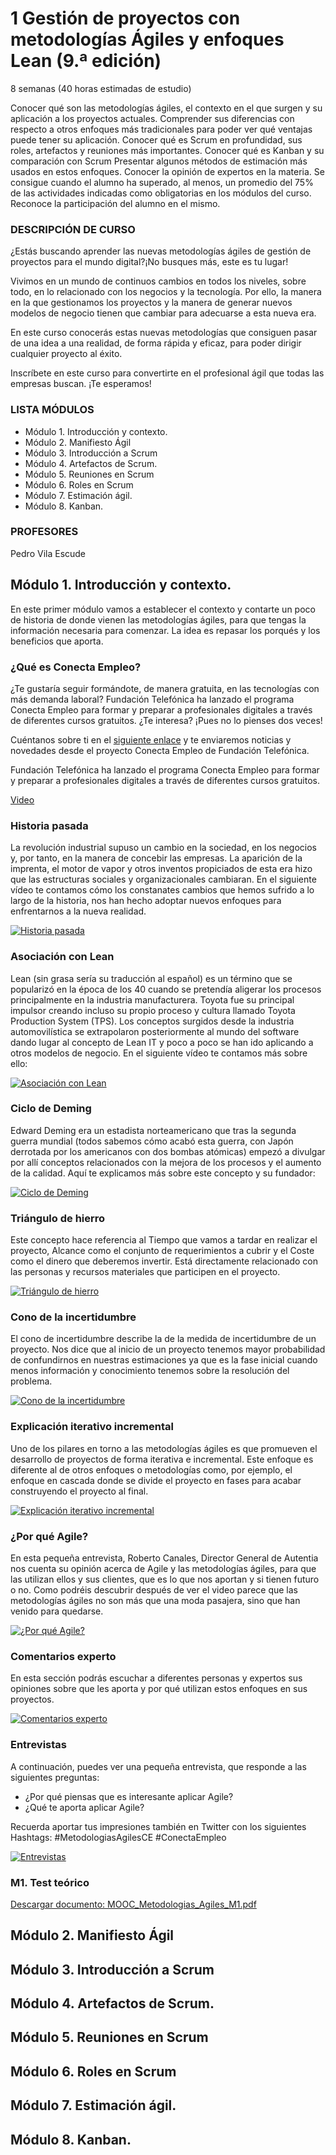 # 1 Gestión de proyectos con metodologías Ágiles y enfoques Lean (9.ª edición)

8 semanas (40 horas estimadas de estudio)

Conocer qué son las metodologías ágiles, el contexto en el que surgen y su aplicación a los proyectos actuales. Comprender sus diferencias con respecto a otros enfoques más tradicionales para poder ver qué ventajas puede tener su aplicación. Conocer qué es Scrum en profundidad, sus roles, artefactos y reuniones más importantes. Conocer qué es Kanban y su comparación con Scrum Presentar algunos métodos de estimación más usados en estos enfoques. Conocer la opinión de expertos en la materia. Se consigue cuando el alumno ha superado, al menos, un promedio del 75% de las actividades indicadas como obligatorias en los módulos del curso. Reconoce la participación del alumno en el mismo.

### DESCRIPCIÓN DE CURSO

¿Estás buscando aprender las nuevas metodologías ágiles de gestión de proyectos para el mundo digital?¡No busques más, este es tu lugar!

Vivimos en un mundo de continuos cambios en todos los niveles, sobre todo, en lo relacionado con los negocios y la tecnología. Por ello, la manera en la que gestionamos los proyectos y la manera de generar nuevos modelos de negocio tienen que cambiar para adecuarse a esta nueva era.

En este curso conocerás estas nuevas metodologías que consiguen pasar de una idea a una realidad, de forma rápida y eficaz, para poder dirigir cualquier proyecto al éxito.

Inscríbete en este curso para convertirte en el profesional ágil que todas las empresas buscan.  ¡Te esperamos!

### LISTA MÓDULOS

* Módulo 1. Introducción y contexto.	
* Módulo 2. Manifiesto Ágil
* Módulo 3. Introducción a Scrum
* Módulo 4. Artefactos de Scrum.
* Módulo 5. Reuniones en Scrum
* Módulo 6. Roles en Scrum
* Módulo 7. Estimación ágil.
* Módulo 8. Kanban.

### PROFESORES

Pedro Vila Escude

## Módulo 1. Introducción y contexto.

En este primer módulo vamos a establecer el contexto y contarte un poco de historia de donde vienen las metodologías ágiles, para que tengas la información necesaria para comenzar. La idea es repasar los porqués y los beneficios que aporta. 

### ¿Qué es Conecta Empleo?

¿Te gustaría seguir formándote, de manera gratuita, en las tecnologías con más demanda laboral?
Fundación Telefónica ha lanzado el programa Conecta Empleo para formar y preparar a profesionales digitales a través de diferentes cursos gratuitos.
¿Te interesa? ¡Pues no lo pienses dos veces! 

Cuéntanos sobre ti en el [siguiente enlace](https://www.fundaciontelefonica.com/cursos-mooc-de-empleo-digital/) y te enviaremos noticias y novedades desde el proyecto Conecta Empleo de Fundación Telefónica.

Fundación Telefónica ha lanzado el programa Conecta Empleo para formar y preparar a profesionales digitales a través de diferentes cursos gratuitos.

[Video](https://www.youtube.com/watch?v=7FlVFPGwlLQ&feature=emb_logo)

### Historia pasada

La revolución industrial supuso un cambio en la sociedad, en los negocios y, por tanto, en la manera de concebir las empresas. La aparición de la imprenta, el motor de vapor y otros inventos propiciados de esta era hizo que las estructuras sociales y organizacionales cambiaran. En el siguiente vídeo te contamos cómo los constanates cambios que hemos sufrido a lo largo de la historia, nos han hecho adoptar nuevos enfoques para enfrentarnos a la nueva realidad.

[![Historia pasada](https://i.vimeocdn.com/video/592478508.webp?mw=700&mh=394 "Historia pasada")](https://player.vimeo.com/video/183279355)

### Asociación con Lean

Lean (sin grasa sería su traducción al español) es un término que se popularizó en la época de los 40 cuando se pretendía aligerar los procesos principalmente en la industria manufacturera. Toyota fue su principal impulsor creando incluso su propio proceso y cultura llamado Toyota Production System (TPS). Los conceptos surgidos desde la industria automovilística se extrapolaron posteriormente al mundo del software dando lugar al concepto de Lean IT y poco a poco se han ido aplicando a otros modelos de negocio. En el siguiente vídeo te contamos más sobre ello:

[![Asociación con Lean](https://i.vimeocdn.com/video/592478653.webp?mw=700&mh=394 "Asociación con Lean")](https://player.vimeo.com/video/183279356)

### Ciclo de Deming

Edward Deming era un estadista norteamericano que tras la segunda guerra mundial (todos sabemos cómo acabó esta guerra, con Japón derrotada por los americanos con dos bombas atómicas) empezó a divulgar por allí conceptos relacionados con la mejora de los procesos y el aumento de la calidad. Aquí te explicamos más sobre este concepto y su fundador:

[![Ciclo de Deming](https://i.vimeocdn.com/video/592478786.webp?mw=700&mh=394 "Ciclo de Deming")](https://player.vimeo.com/video/183279357)

### Triángulo de hierro

Este concepto hace referencia al Tiempo que vamos a tardar en realizar el proyecto, Alcance como el conjunto de requerimientos a cubrir y el Coste como el dinero que deberemos invertir. Está directamente relacionado con las personas y recursos materiales que participen en el proyecto.

[![Triángulo de hierro](https://i.vimeocdn.com/video/592478902.webp?mw=700&mh=394 "Triángulo de hierro")](https://player.vimeo.com/video/183279359)

### Cono de la incertidumbre

El cono de incertidumbre describe la de la medida de incertidumbre de un proyecto. Nos dice que al inicio de un proyecto tenemos mayor probabilidad de confundirnos en nuestras estimaciones ya que es la fase inicial cuando menos información y conocimiento tenemos sobre la resolución del problema.

[![Cono de la incertidumbre](https://i.vimeocdn.com/video/592479041.webp?mw=700&mh=394 "Cono de la incertidumbre")](https://player.vimeo.com/video/183279362)

### Explicación iterativo incremental

Uno de los pilares en torno a las metodologías ágiles es que promueven el desarrollo de proyectos de forma iterativa e incremental. Este enfoque es diferente al de otros enfoques o metodologías como, por ejemplo, el enfoque en cascada donde se divide el proyecto en fases para acabar construyendo el proyecto al final.

[![Explicación iterativo incremental](https://i.vimeocdn.com/video/592479169.webp?mw=700&mh=394 "Explicación iterativo incremental")](https://player.vimeo.com/video/183279364)

### ¿Por qué Agile?

En esta pequeña entrevista, Roberto Canales, Director General de Autentia nos cuenta su opinión acerca de Agile y las metodologías ágiles, para que las utilizan ellos y sus clientes, que es lo que nos aportan y si tienen futuro o no. Como podréis descubrir después de ver el video parece que las metodologías ágiles no son más que una moda pasajera, sino que han venido para quedarse.

[![¿Por qué Agile?](https://i.vimeocdn.com/video/592479247.webp?mw=700&mh=394 "¿Por qué Agile?")](https://player.vimeo.com/video/183279368)

### Comentarios experto

En esta sección podrás escuchar a diferentes personas y expertos sus opiniones sobre que les aporta y por qué utilizan estos enfoques en sus proyectos.

[![Comentarios experto](https://i.vimeocdn.com/video/592479482.webp?mw=700&mh=394 "Comentarios experto")](https://player.vimeo.com/video/183279369)

### Entrevistas

A continuación, puedes ver una pequeña entrevista, que responde a las siguientes preguntas:

* ¿Por qué piensas que es interesante aplicar Agile?
* ¿Qué te aporta aplicar Agile?
 
Recuerda aportar tus impresiones también en Twitter con los siguientes Hashtags: #MetodologiasAgilesCE #ConectaEmpleo

[![Entrevistas](https://i.vimeocdn.com/video/592479350.webp?mw=700&mh=394 "Entrevistas")](https://player.vimeo.com/video/183279371)

### M1. Test teórico

[Descargar documento: MOOC_Metodologias_Agiles_M1.pdf](https://miriadax.net/documents/106951425/106966264/MOOC_Metodologias_Agiles_M1.pdf/de3c8fdd-a9fb-4ed1-8ed9-317ffe700af5?version=1.0)

	
## Módulo 2. Manifiesto Ágil
## Módulo 3. Introducción a Scrum
## Módulo 4. Artefactos de Scrum.
## Módulo 5. Reuniones en Scrum
## Módulo 6. Roles en Scrum
## Módulo 7. Estimación ágil.
## Módulo 8. Kanban.
